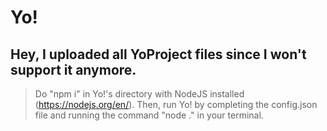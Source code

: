 # **Yo!**
## Hey, I uploaded all YoProject files since I won't support it anymore.
> Do "npm i" in Yo!'s directory with NodeJS installed (https://nodejs.org/en/).
> Then, run Yo! by completing the config.json file and running the command "node ." in your terminal.
